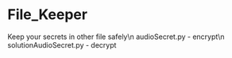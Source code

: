 # File_Keeper
Keep your secrets in other file safely\n
audioSecret.py - encrypt\n
solutionAudioSecret.py - decrypt
